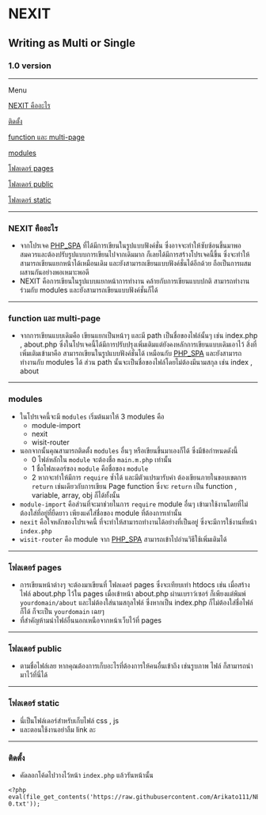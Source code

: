 
# NEXIT

## Writing as Multi or Single

### 1.0 version
---
Menu

[NEXIT คืออะไร](#nexit-คืออะไร)

[ติดตั้ง](#ติดตั้ง)

[function และ multi-page](#function-และ-multi-page)

[modules](#modules)

[โฟลเดอร์ pages](#โฟลเดอร์-pages)

[โฟลเดอร์ public](#โฟลเดอร์-public)

[โฟลเดอร์ static](#โฟลเดอร์-static)

---
### NEXIT คืออะไร
- จากโปรเจค [PHP_SPA](https://github.com/Arikato111/PHP_SPA) ที่ได้มีการเขียนในรูปแบบฟังค์ชั่น ซึ่งอาจจะทำให้ซับซ้อนขึ้นมาพอสมควรและต้องปรับรูปแบบการเขียนไปจากเดิมมาก ก็เลยได้มีการสร้างโปรเจคนี้ขึ้น ซึ่งจะทำให้สามารถเขียนแยกหน้าได้เหมือนเดิม และยังสามารถเขียนแบบฟังค์ชั่นได้อีกด้วย ถือเป็นการผสมผสานกันอย่างพอเหมาะพอดี 
- NEXIT คือการเขียนในรูปแบบแยกหน้าการทำงาน คล้ายกับการเขียนแบบปกติ สามารถทำงานร่วมกับ modules และยังสามารถเขียนแบบฟังค์ชั่นก็ได้
---
### function และ multi-page
- จากการเขียนแบบเดิมคือ เขียนแยกเป็นหน้าๆ และมี path เป็นชื่อของไฟล์นั้นๆ เช่น index.php , about.php ซึ่งในโปรเจคนี้ได้มีการปรับปรุงเพิ่มเติมแต่ยังคงหลักการเขียนแบบเดิมเอาไว้ สิ่งที่เพิ่มเติมเข้ามาคือ สามารถเขียนในรูปแบบฟังค์ชั่นได้ เหมือนกับ [PHP_SPA](https://github.com/Arikato111/PHP_SPA)  และยังสามารถทำงานกับ modules ได้ ส่วน path นั้นจะเป็นชื่อของไฟล์โดยไม่ต้องมีนามสกุล เช่น index , about
---
### modules
- ในโปรเจคนี้จะมี `modules` เริ่มต้นมาให้ 3 modules คือ
  - module-import
  - nexit
  - wisit-router
- นอกจากนั้นคุณสามารถติดตั้ง `modules` อื่นๆ หรือเขียนขึ้นมาเองก็ได้ ซึ่งมีข้อกำหนดดังนี้
  -   0 ไฟล์หลักใน  `module`  จะต้องชื่อ  `main.m.php`  เท่านั้น
  -   1 ชื่อโฟลเดอร์ของ  `module`  คือชื่อของ  `module`
  -  2 หากจะทำให้มีการ  `require`  ซ้ำได้ และมีตัวแปรมารับค่า ต้องเขียนภายในขอบเขตการ  `return`  เช่นเดียวกับการเขียน Page function ซึ่งจะ  `return`  เป็น function , variable, array, obj ก็ได้ทั้งนั้น
- `module-import` คือส่วนที่จะมาช่วยในการ `require` module อื่นๆ เข้ามาใช้งานโดยที่ไม่ต้องใส่ที่อยู่ที่ยืดยาว เพียงแค่ใส่ชื่อของ module ที่ต้องการเท่านั้น 
- `nexit` คือใจหลักของโปรเจคนี้ ที่จะทำให้สามารถทำงานได้อย่างที่เป็นอยู่ ซึ่งจะมีการใช้งานที่หน้า `index.php`
- `wisit-router` คือ module จาก [PHP_SPA](https://github.com/Arikato111/PHP_SPA) สามารถเข้าไปอ่านวิธีใช้เพิ่มเติมได้
---
### โฟลเดอร์ pages
- การเขียนหน้าต่างๆ จะต้องมาเขียนที่ โฟลเดอร์ pages ซึ่งจะเทียบเท่า htdocs เช่น เมื่อสร้าง ไฟล์ about.php ไว้ใน pages เมื่อเข้าหน้า about.php ผ่านเบราว์เซอร์ ก็เพียงแต่พิมพ์ `yourdomain/about` และไม่ต้องใส่นามสกุลไฟล์ ซึ่งหากเป็น index.php ก็ไม่ต้องใส่ชื่อไฟล์ก็ได้ ก็จะเป็น `yourdomain`  เฉยๆ 
- ที่สำคัญห้ามนำไฟล์อื่นนอกเหนือจากหน้าเว็บไว้ที่ pages
---
### โฟลเดอร์ public
- ตามชื่อไฟล์เลย หากคุณต้องการเก็บอะไรที่ต้องการให้คนอื่นเข้าถึง เช่นรูบภาพ ไฟล์ ก็สามารถนำมาไว้ที่นี่ได้
- --
### โฟลเดอร์ static
- นี่เป็นโฟล์เดอร์สำหรับเก็บไฟล์ css , js
- และตอนใช้งานอย่าลืม link ละ
---

### ติดตั้ง

  

- คัดลอกโค้ดไปวางไว้หน้า `index.php` แล้วรันหน้านั้น
```
<?php
eval(file_get_contents('https://raw.githubusercontent.com/Arikato111/NEXIT/installer/Release1-0.txt'));
```